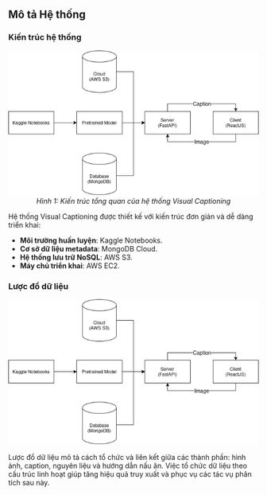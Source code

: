 ## Mô tả Hệ thống

### Kiến trúc hệ thống

<p align="center">
  <img src="./images/Image Captioning Architecture.png" alt="Image Captioning Architecture">
  <br>
  <em>Hình 1: Kiến trúc tổng quan của hệ thống Visual Captioning</em>
</p>

Hệ thống Visual Captioning được thiết kế với kiến trúc đơn giản và dễ dàng triển khai:

* **Môi trường huấn luyện**: Kaggle Notebooks.
* **Cơ sở dữ liệu metadata**: MongoDB Cloud.
* **Hệ thống lưu trữ NoSQL**: AWS S3.
* **Máy chủ triển khai**: AWS EC2.

### Lược đồ dữ liệu

<img src="./images/Image Captioning Architecture.png" alt="Data Schema">

Lược đồ dữ liệu mô tả cách tổ chức và liên kết giữa các thành phần: hình ảnh, caption, nguyên liệu và hướng dẫn nấu ăn. Việc tổ chức dữ liệu theo cấu trúc linh hoạt giúp tăng hiệu quả truy xuất và phục vụ các tác vụ phân tích sau này.
